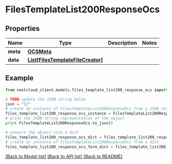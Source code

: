 # FilesTemplateList200ResponseOcs


## Properties
Name | Type | Description | Notes
------------ | ------------- | ------------- | -------------
**meta** | [**OCSMeta**](OCSMeta.md) |  | 
**data** | [**List[FilesTemplateFileCreator]**](FilesTemplateFileCreator.md) |  | 

## Example

```python
from nextcloud_client.models.files_template_list200_response_ocs import FilesTemplateList200ResponseOcs

# TODO update the JSON string below
json = "{}"
# create an instance of FilesTemplateList200ResponseOcs from a JSON string
files_template_list200_response_ocs_instance = FilesTemplateList200ResponseOcs.from_json(json)
# print the JSON string representation of the object
print FilesTemplateList200ResponseOcs.to_json()

# convert the object into a dict
files_template_list200_response_ocs_dict = files_template_list200_response_ocs_instance.to_dict()
# create an instance of FilesTemplateList200ResponseOcs from a dict
files_template_list200_response_ocs_form_dict = files_template_list200_response_ocs.from_dict(files_template_list200_response_ocs_dict)
```
[[Back to Model list]](../README.md#documentation-for-models) [[Back to API list]](../README.md#documentation-for-api-endpoints) [[Back to README]](../README.md)


